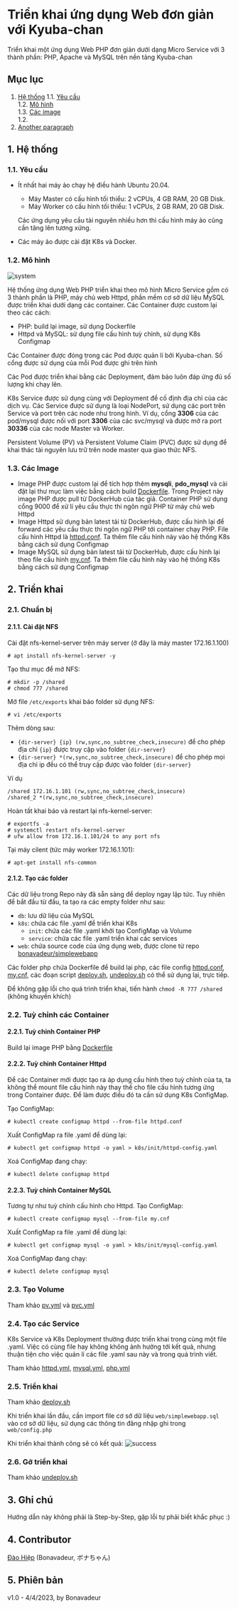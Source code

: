 # Triển khai ứng dụng Web đơn giản với Kyuba-chan
Triển khai một ứng dụng Web PHP đơn giản dưới dạng Micro Service với 3 thành phần: PHP, Apache và MySQL trên nền tảng Kyuba-chan

## Mục lục
1. [Hệ thống](#hethong)
   1.1. [Yêu cầu](#yeucau)  
   1.2. [Mô hình](#mohinh)  
   1.3. [Các image](#cacimage)  
1.2. [](#)
3. [Another paragraph](#paragraph2)

## **1. Hệ thống** <a name="hethong"></a>
### **1.1. Yêu cầu** <a name="yeucau"></a>
* Ít nhất hai máy ảo chạy hệ điều hành Ubuntu 20.04.
    * Máy Master có cấu hình tối thiểu: 2 vCPUs, 4 GB RAM, 20 GB Disk.
    * Máy Worker có cấu hình tối thiểu: 1 vCPUs, 2 GB RAM, 20 GB Disk.

    Các ứng dụng yêu cầu tài nguyên nhiều hơn thì cấu hình máy ảo cũng cần tăng lên tương xứng.
* Các máy ảo được cài đặt K8s và Docker.
### **1.2. Mô hình**
![system](/images/system.png)

Hệ thống ứng dụng Web PHP triển khai theo mô hình Micro Service gồm có 3 thành phần là PHP, máy chủ web Httpd, phần mềm cơ sở dữ liệu MySQL được triển khai dưới dạng các container. Các Container được custom lại theo các cách:
* PHP: build lại image, sử dụng Dockerfile
* Httpd và MySQL: sử dụng file cấu hình tuỳ chỉnh, sử dụng K8s Configmap

Các Container được đóng trong các Pod được quản lí bởi Kyuba-chan. Số cổng được sử dụng của mỗi Pod được ghi trên hình

Các Pod được triển khai bằng các Deployment, đảm bảo luôn đáp ứng đủ số lượng khi chạy lên.

K8s Service được sử dụng cùng với Deployment để cố định địa chỉ của các dịch vụ. Các Service được sử dụng là loại NodePort, sử dụng các port trên Service và port trên các node như trong hình. Ví dụ, cổng **3306** của các pod/mysql được nối với port **3306** của các svc/mysql và được mở ra port **30336** của các node Master và Worker.

Persistent Volume (PV) và Persistent Volume Claim (PVC) được sử dụng để khai thác tài nguyên lưu trữ trên node master qua giao thức NFS.
### **1.3. Các Image**
* Image PHP được custom lại để tích hợp thêm **mysqli**, **pdo_mysql** và cài đặt lại thư mục làm việc bằng cách build [Dockerfile](/php/Dockerfile). Trong Project này image PHP được pull từ DockerHub của tác giả. Container PHP sử dụng cổng 9000 để xử lí yêu cầu thực thi ngôn ngữ PHP từ máy chủ web Httpd
* Image Httpd sử dụng bản latest tải từ DockerHub, được cấu hình lại để forward các yêu cầu thực thi ngôn ngữ PHP tới container chạy PHP. File cấu hình Httpd là [httpd.conf](/httpd.conf). Ta thêm file cấu hình này vào hệ thống K8s bằng cách sử dụng Configmap
* Image MySQL sử dụng bản latest tải từ DockerHub, được cấu hình lại theo file cấu hình [my.cnf](/my.cnf). Ta thêm file cấu hình này vào hệ thống K8s bằng cách sử dụng Configmap
## **2. Triển khai**
### **2.1. Chuẩn bị**
#### **2.1.1. Cài đặt NFS**
Cài đặt nfs-kernel-server trên máy server (ở đây là máy master 172.16.1.100)
```console
# apt install nfs-kernel-server -y
```
Tạo thư mục để mở NFS:
```console
# mkdir -p /shared
# chmod 777 /shared
```
Mở file `/etc/exports` khai báo folder sử dụng NFS:
```console
# vi /etc/exports
```
Thêm dòng sau:
* `{dir-server} {ip} (rw,sync,no_subtree_check,insecure)` để cho phép địa chỉ `{ip}` được truy cập vào folder `{dir-server}`
* `{dir-server} *(rw,sync,no_subtree_check,insecure)` để cho phép mọi địa chỉ ip đều có thể truy cập được vào folder `{dir-server}`

Ví dụ
```console
/shared 172.16.1.101 (rw,sync,no_subtree_check,insecure)
/shared_2 *(rw,sync,no_subtree_check,insecure)
```
Hoàn tất khai báo và restart lại nfs-kernel-server:
```console
# exportfs -a
# systemctl restart nfs-kernel-server
# ufw allow from 172.16.1.101/24 to any port nfs
```
Tại máy cilent (tức máy worker 172.16.1.101):
```console
# apt-get install nfs-common
```
#### **2.1.2. Tạo các folder**
Các dữ liệu trong Repo này đã sẵn sàng để deploy ngay lập tức. Tuy nhiên để bắt đầu từ đầu, ta tạo ra các empty folder như sau:
* `db`: lưu dữ liệu của MySQL
* `k8s`: chứa các file .yaml để triển khai K8s
    * `init`: chứa các file .yaml khởi tạo ConfigMap và Volume
    * `service`: chứa các file .yaml triển khai các services
* `web`: chứa source code của ứng dụng web, được clone từ repo [bonavadeur/simplewebapp](https://github.com/bonavadeur/simplewebapp.git)

Các folder php chứa Dockerfile để build lại php, các file config [httpd.conf](httpd.conf), [my.cnf](my.cnf), các đoạn script [deploy.sh](deploy.sh), [undeploy.sh](undeploy.sh) có thể sử dụng lại, trực tiếp.

Để không gặp lỗi cho quá trình triển khai, tiến hành `chmod -R 777 /shared` (không khuyến khích)
### **2.2. Tuỳ chỉnh các Container**
#### **2.2.1. Tuỳ chỉnh Container PHP**
Build lại image PHP bằng [Dockerfile](php/Dockerfile)
#### **2.2.2. Tuỳ chỉnh Container Httpd**
Để các Container mới được tạo ra áp dụng cấu hình theo tuỳ chỉnh của ta, ta không thể mount file cấu hình này thay thế cho file cấu hình tương ứng trong Container được. Để làm được điều đó ta cần sử dụng K8s ConfigMap.

Tạo ConfigMap:
```console
# kubectl create configmap httpd --from-file httpd.conf
```
Xuất ConfigMap ra file .yaml để dùng lại:
```console
# kubectl get configmap httpd -o yaml > k8s/init/httpd-config.yaml
```
Xoá ConfigMap đang chạy:
```console
# kubectl delete configmap httpd
```
#### **2.2.3. Tuỳ chỉnh Container MySQL**
Tương tự như tuỳ chỉnh cấu hình cho Httpd. Tạo ConfigMap:
```console
# kubectl create configmap mysql --from-file my.cnf
```
Xuất ConfigMap ra file .yaml để dùng lại:
```console
# kubectl get configmap mysql -o yaml > k8s/init/mysql-config.yaml
```
Xoá ConfigMap đang chạy:
```console
# kubectl delete configmap mysql
```
### **2.3. Tạo Volume**
Tham khảo [pv.yml](/k8s/init/pv.yml) và [pvc.yml](/k8s/init/pvc.yml)
### **2.4. Tạo các Service**
K8s Service và K8s Deployment thường được triển khai trong cùng một file .yaml. Việc có cùng file hay không không ảnh hưởng tới kết quả, nhưng thuận tiện cho việc quản lí các file .yaml sau này và trong quá trình viết.

Tham khảo [httpd.yml](/k8s/service/httpd.yml), [mysql.yml](/k8s/service/mysql.yml), [php.yml](/k8s/service/php.yml)
### **2.5. Triển khai**
Tham khảo [deploy.sh](deploy.sh)

Khi triển khai lần đầu, cần import file cơ sở dữ liệu `web/simplewebapp.sql` vào cơ sở dữ liệu, sử dụng các thông tin đăng nhập ghi trong `web/config.php`

Khi triển khai thành công sẽ có kết quả:
![success](images/success.png)
### **2.6. Gỡ triển khai**
Tham khảo [undeploy.sh](undeploy.sh)
## **3. Ghi chú**
Hướng dẫn này không phải là Step-by-Step, gặp lỗi tự phải biết khắc phục :)
## **4. Contributor**
[Đào Hiệp](https://facebook.com/bonavadeur) (Bonavadeur, ボナちゃん)
## **5. Phiên bản**
v1.0 - 4/4/2023, by Bonavadeur
